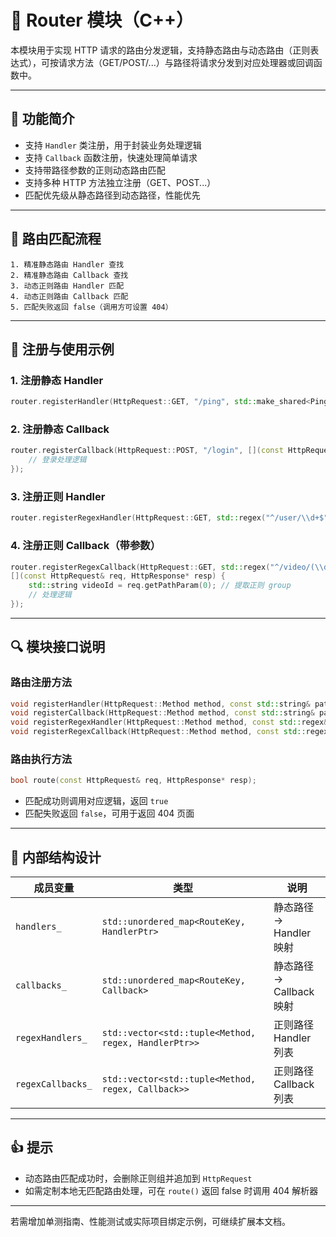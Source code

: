 # 🚦 Router 模块（C++）

本模块用于实现 HTTP 请求的路由分发逻辑，支持静态路由与动态路由（正则表达式），可按请求方法（GET/POST/...）与路径将请求分发到对应处理器或回调函数中。

---

## 📌 功能简介

- 支持 `Handler` 类注册，用于封装业务处理逻辑
- 支持 `Callback` 函数注册，快速处理简单请求
- 支持带路径参数的正则动态路由匹配
- 支持多种 HTTP 方法独立注册（GET、POST...）
- 匹配优先级从静态路径到动态路径，性能优先

---

## 🧠 路由匹配流程

```text
1. 精准静态路由 Handler 查找
2. 精准静态路由 Callback 查找
3. 动态正则路由 Handler 匹配
4. 动态正则路由 Callback 匹配
5. 匹配失败返回 false（调用方可设置 404）
```

---

## 💠 注册与使用示例

### 1. 注册静态 Handler

```cpp
router.registerHandler(HttpRequest::GET, "/ping", std::make_shared<PingHandler>());
```

### 2. 注册静态 Callback

```cpp
router.registerCallback(HttpRequest::POST, "/login", [](const HttpRequest& req, HttpResponse* resp) {
    // 登录处理逻辑
});
```

### 3. 注册正则 Handler

```cpp
router.registerRegexHandler(HttpRequest::GET, std::regex("^/user/\\d+$"), std::make_shared<UserDetailHandler>());
```

### 4. 注册正则 Callback（带参数）

```cpp
router.registerRegexCallback(HttpRequest::GET, std::regex("^/video/(\\d+)$"),
[](const HttpRequest& req, HttpResponse* resp) {
    std::string videoId = req.getPathParam(0); // 提取正则 group
    // 处理逻辑
});
```

---

## 🔍 模块接口说明

### 路由注册方法

```cpp
void registerHandler(HttpRequest::Method method, const std::string& path, HandlerPtr handler);
void registerCallback(HttpRequest::Method method, const std::string& path, const HandlerCallback& callback);
void registerRegexHandler(HttpRequest::Method method, const std::regex& regex, HandlerPtr handler);
void registerRegexCallback(HttpRequest::Method method, const std::regex& regex, const HandlerCallback& callback);
```

### 路由执行方法

```cpp
bool route(const HttpRequest& req, HttpResponse* resp);
```

- 匹配成功则调用对应逻辑，返回 `true`
- 匹配失败返回 `false`，可用于返回 404 页面

---

## 🧰 内部结构设计

| 成员变量           | 类型                                 | 说明                     |
|--------------------|--------------------------------------|--------------------------|
| `handlers_`        | `std::unordered_map<RouteKey, HandlerPtr>` | 静态路径 → Handler 映射 |
| `callbacks_`       | `std::unordered_map<RouteKey, Callback>`   | 静态路径 → Callback 映射|
| `regexHandlers_`   | `std::vector<std::tuple<Method, regex, HandlerPtr>>` | 正则路径 Handler 列表 |
| `regexCallbacks_`  | `std::vector<std::tuple<Method, regex, Callback>>`   | 正则路径 Callback 列表 |

---

## 👍 提示

- 动态路由匹配成功时，会删除正则组并追加到 `HttpRequest`
- 如需定制本地无匹配路由处理，可在 `route()` 返回 false 时调用 404 解析器

---

若需增加单测指南、性能测试或实际项目绑定示例，可继续扩展本文档。

